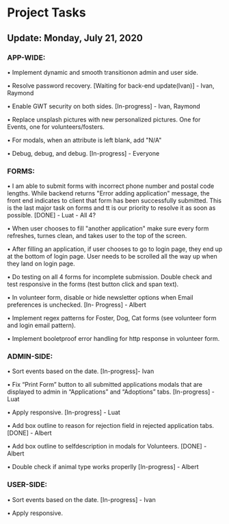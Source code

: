 
#  Project Tasks 					
## Update: Monday, July 21, 2020

### APP-WIDE:

•	Implement dynamic and smooth transitionon admin and user side.

•	Resolve password recovery. [Waiting for back-end update(Ivan)] - Ivan, Raymond

•	Enable GWT security on both sides. [In-progress] - Ivan, Raymond

•	Replace unsplash pictures with new personalized pictures. One for Events, one for volunteers/fosters.

•	For modals, when an attribute is left blank, add "N/A"

•	Debug, debug, and debug. [In-progress] - Everyone


### FORMS:

•	I am able to submit forms with incorrect phone number and postal code lengths. While backend returns "Error adding application" message, the front end indicates to client that form has been successfully submitted. This is the last major task on forms and tt is our priority to resolve it as soon as possible. [DONE] - Luat - All 4?

•	When user chooses to fill "another application" make sure every form refreshes, turnes clean, and takes user to the top of the screen.

•	After filling an application, if user chooses to go to login page, they end up at the bottom of login page. User needs to be scrolled all the way up when they land on login page.

•	Do testing on all 4 forms for incomplete submission. Double check and test responsive in the forms (test button click and span text).

•	In volunteer form, disable or hide newsletter options when Email preferences is unchecked. [In- Progress] - Albert

•	Implement regex patterns for Foster, Dog, Cat forms (see volunteer form and login email pattern).

•	Implement booletproof error handling for http response in volunteer form.


### ADMIN-SIDE:

•	Sort events based on the date.  [In-progress]- Ivan

•	Fix “Print Form” button to all submitted applications modals that are displayed to admin in “Applications” and “Adoptions” tabs. [In-progress] - Luat

•	Apply responsive. [In-progress] - Luat

•	Add box outline to reason for rejection field in rejected application tabs. [DONE] - Albert

•	Add box outline to selfdescription in modals for Volunteers. [DONE] - Albert

•	Double check if animal type works properlly [In-progress] - Albert


### USER-SIDE:

•	Sort events based on the date.  [In-progress] - Ivan

•	Apply responsive.
